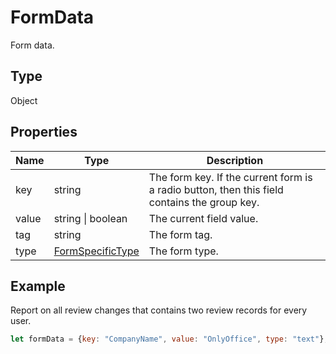 # FormData

Form data.

## Type

Object

## Properties

| Name | Type | Description |
| ---- | ---- | ----------- |
| key | string | The form key. If the current form is a radio button, then this field contains the group key. |
| value | string \| boolean | The current field value. |
| tag | string | The form tag. |
| type | [FormSpecificType](../Enumeration/FormSpecificType.md) | The form type. |


## Example

Report on all review changes that contains two review records for every user.

```javascript editor-pdf
let formData = {key: "CompanyName", value: "OnlyOffice", type: "text"};
```
